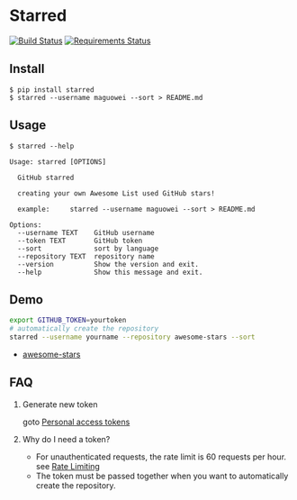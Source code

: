 # Starred

[![Build Status](https://travis-ci.org/maguowei/starred.svg?branch=master)](https://travis-ci.org/maguowei/starred)
[![Requirements Status](https://requires.io/github/maguowei/starred/requirements.svg?branch=master)](https://requires.io/github/maguowei/starred/requirements/?branch=master)


## Install
```
$ pip install starred
$ starred --username maguowei --sort > README.md
```

## Usage
```
$ starred --help

Usage: starred [OPTIONS]

  GitHub starred

  creating your own Awesome List used GitHub stars!

  example:     starred --username maguowei --sort > README.md

Options:
  --username TEXT    GitHub username
  --token TEXT       GitHub token
  --sort             sort by language
  --repository TEXT  repository name
  --version          Show the version and exit.
  --help             Show this message and exit.
```


## Demo

```bash
export GITHUB_TOKEN=yourtoken
# automatically create the repository
starred --username yourname --repository awesome-stars --sort
```
* [awesome-stars](https://github.com/maguowei/awesome-stars)


## FAQ

1. Generate new token

    goto [Personal access tokens](https://github.com/settings/tokens)

2. Why do I need a token?

    * For unauthenticated requests, the rate limit is 60 requests per hour. 
    see [Rate Limiting](https://developer.github.com/v3/#rate-limiting)
    * The token must be passed together when you want to automatically create the repository.
